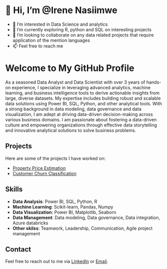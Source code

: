 # 👋 Hi, I’m @Irene Nasiimwe
- 👀 I’m interested in Data Science and analytics 
- 🌱 I’m currently exploring R, python and SQL on interesting projects
- 💞️ I’m looking to collaborate on any data related projects that require application of the mention languages
- 📫 Feel free to reach me 

# Welcome to My GitHub Profile

As a seasoned Data Analyst and Data Scientist with over 3 years of hands-on experience, I specialize in leveraging advanced analytics, machine learning, and business intelligence tools to derive actionable insights from large, diverse datasets. My expertise includes building robust and scalable data solutions using Power BI, SQL, Python, and other analytical tools. With a strong background in data modeling, data governance and data visualization, I am adept at driving data-driven decision-making across various business domains. I am passionate about fostering a data-driven culture and empowering organizations through effective data storytelling and innovative analytical solutions to solve business problems.

## Projects

Here are some of the projects I have worked on:

- [Property Price Estimation](https://github.com/your_username/Property-Price-Estimation)
- [Customer Churn Classification](https://github.com/your_username/Customer-Churn-Classification)
<!-- - [Predictive Maintenance for Airport Operations](https://github.com/your_username/Predictive-Maintenance)
- [Retail Sales Forecasting](https://github.com/your_username/Retail-Sales-Forecasting)
- <!--[Customer Segmentation for Targeted Marketing](https://github.com/your_username/Customer-Segmentation)-->

## Skills

- **Data Analysis**: Power BI, SQL, Python, R
- **Machine Learning**: Scikit-learn, Pandas, Numpy
- **Data Visualization**: Power BI, Matplotlib, Seaborn
- **Data Management**: Data modeling, Data governance, Data integration, Azure databricks
- **Other skilss**: Teamwork, Leadership, Communication, Agile project management

## Contact

Feel free to reach out to me via [LinkedIn](https://www.linkedin.com/in/irene-nasiimwe) or [Email](mailto:irenenasiimwe@gmail.com).


<!---
IreneN-Git/IreneN-Git is a ✨ special ✨ repository because its `README.md` (this file) appears on your GitHub profile.
You can click the Preview link to take a look at your changes.
--->
